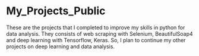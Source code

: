 # My_Projects_Public
These are the projects that I completed to improve my skills in python for data analysis.
They consists of web scraping with Selenium, BeautifulSoap4 and deep learning with Tensorflow, Keras. So, I plan to continue my other projects on deep learning and data analysis.
